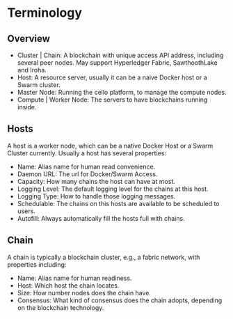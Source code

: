 # Terminology


## Overview
* Cluster | Chain: A blockchain with unique access API address, including several peer nodes. May support Hyperledger Fabric, SawthoothLake and Iroha.
* Host: A resource server, usually it can be a naive Docker host or a Swarm cluster.
* Master Node: Running the cello platform, to manage the compute nodes.
* Compute | Worker Node: The servers to have blockchains running inside.



## Hosts

A host is a worker node, which can be a native Docker Host or a Swarm Cluster currently. Usually a host has several properties:

* Name: Alias name for human read convenience.
* Daemon URL: The url for Docker/Swarm Access.
* Capacity: How many chains the host can have at most.
* Logging Level: The default logging level for the chains at this host.
* Logging Type: How to handle those logging messages.
* Schedulable: The chains on this hosts are available to be scheduled to users.
* Autofill: Always automatically fill the hosts full with chains.


##  Chain

A chain is typically a blockchain cluster, e.g., a fabric network, with properties including:

* Name: Alias name for human readiness.
* Host: Which host the chain locates.
* Size: How number nodes does the chain have.
* Consensus: What kind of consensus does the chain adopts, depending on the blockchain technology.
